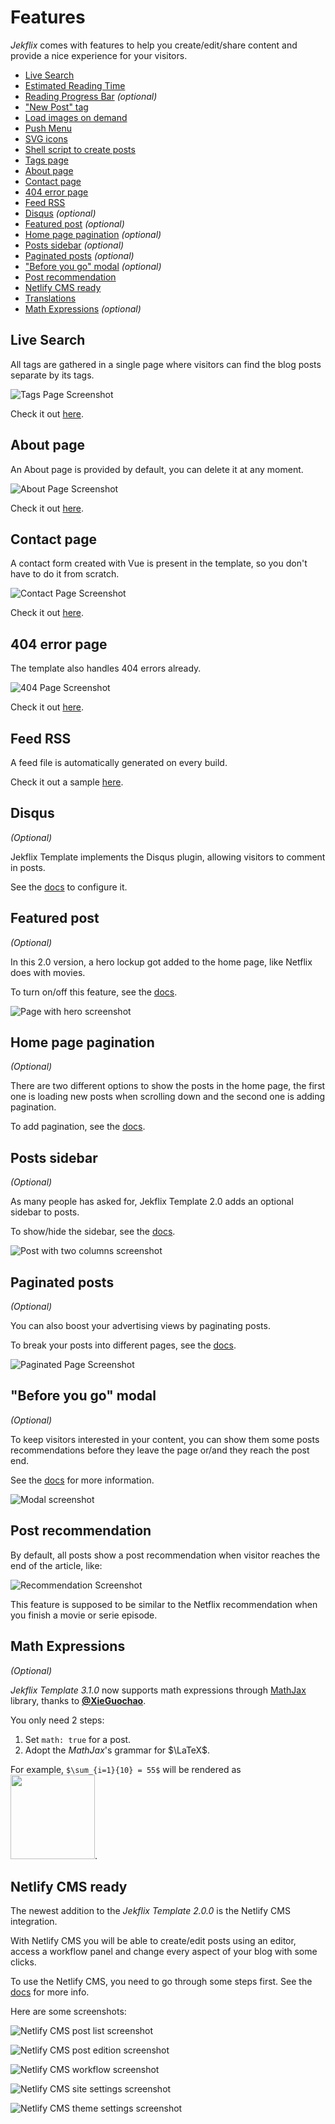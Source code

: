 # Features

_Jekflix_ comes with features to help you create/edit/share content and provide a nice experience for your visitors.

- [Live Search](features.md#live-search)
- [Estimated Reading Time](features.md#estimated-reading-time)
- [Reading Progress Bar](features.md#reading-progress-bar) *(optional)*
- ["New Post" tag](features.md#new-post-tag)
- [Load images on demand](features.md#load-images-on-demand)
- [Push Menu](features.md#push-menu)
- [SVG icons](features.md#svg-icons)
- [Shell script to create posts](features.md#shell-script-to-create-posts)
- [Tags page](features.md#tags-page)
- [About page](features.md#about-page)
- [Contact page](features.md#contact-page)
- [404 error page](features.md#404-error-page)
- [Feed RSS](features.md#feed-rss)
- [Disqus](features.md#disqus) *(optional)*
- [Featured post](features.md#featured-post) *(optional)*
- [Home page pagination](features.md#home-page-pagination) *(optional)*
- [Posts sidebar](features.md#posts-sidebar) *(optional)*
- [Paginated posts](features.md#paginated-posts) *(optional)*
- ["Before you go" modal](features.md#before-you-go-modal) *(optional)*
- [Post recommendation](features.md#post-recommendation)
- [Netlify CMS ready](features.md#netlify-cms-ready)
- [Translations](setup.md#translations)
- [Math Expressions](features.md#math-expressions) *(optional)*

## Live Search


All tags are gathered in a single page where visitors can find the blog posts separate by its tags.

![Tags Page Screenshot](https://res.cloudinary.com/dm7h7e8xj/image/upload/v1566430436/tags-page-screenshot_eeyyt8.jpg)

Check it out [here](https://jekflix.rossener.com/tags/).

## About page

An About page is provided by default, you can delete it at any moment.

![About Page Screenshot](https://res.cloudinary.com/dm7h7e8xj/image/upload/v1566430703/about-page-screenshot_rgchze.jpg)

Check it out [here](https://jekflix.rossener.com/about/).

## Contact page

A contact form created with Vue is present in the template, so you don't have to do it from scratch.

![Contact Page Screenshot](https://res.cloudinary.com/dm7h7e8xj/image/upload/v1566476192/contact-page-screenshot_efux2y.jpg)

Check it out [here](https://jekflix.rossener.com/contact/).

## 404 error page

The template also handles 404 errors already.

![404 Page Screenshot](https://res.cloudinary.com/dm7h7e8xj/image/upload/v1566476323/404-page-screenshot_qiieyi.jpg)

Check it out [here](https://jekflix.rossener.com/404/).

## Feed RSS

A feed file is automatically generated on every build.

Check it out a sample [here](https://jekflix.rossener.com/feed.xml).

## Disqus

*(Optional)*

Jekflix Template implements the Disqus plugin, allowing visitors to comment in posts.

See the [docs](settings.md#disqus_username) to configure it.

## Featured post

*(Optional)*

In this 2.0 version, a hero lockup got added to the home page, like Netflix does with movies.

To turn on/off this feature, see the [docs](settings.md#show_hero).

![Page with hero screenshot](https://res.cloudinary.com/dm7h7e8xj/image/upload/v1566477681/page-with-hero-screenshot_ixyjzp.jpg)

## Home page pagination

*(Optional)*

There are two different options to show the posts in the home page, the first one is loading new posts when scrolling down and the second one is adding pagination.

To add pagination, see the [docs](settings.md#paginate).

## Posts sidebar

*(Optional)*

As many people has asked for, Jekflix Template 2.0 adds an optional sidebar to posts.

To show/hide the sidebar, see the [docs](settings.md#two_columns_layout).

![Post with two columns screenshot](https://res.cloudinary.com/dm7h7e8xj/image/upload/v1566476793/two-columns-screenshot_phumrl.jpg)

## Paginated posts

*(Optional)*

You can also boost your advertising views by paginating posts.

To break your posts into different pages, see the [docs](post.md#paginate).

![Paginated Page Screenshot](https://res.cloudinary.com/dm7h7e8xj/image/upload/v1566430021/paginated-page-screenshot_zx4xjn.jpg)

## "Before you go" modal

*(Optional)*

To keep visitors interested in your content, you can show them some posts recommendations before they leave the page or/and they reach the post end.

See the [docs](settings.md#show_modal_on_exit) for more information.

![Modal screenshot](https://res.cloudinary.com/dm7h7e8xj/image/upload/v1566478245/before-you-go-screenshot_prrplk.jpg)

## Post recommendation

By default, all posts show a post recommendation when visitor reaches the end of the article, like:

![Recommendation Screenshot](https://res.cloudinary.com/dm7h7e8xj/image/upload/v1566478555/recommendation-screenshot_wzhchs.jpg)

This feature is supposed to be similar to the Netflix recommendation when you finish a movie or serie episode.

## Math Expressions

*(Optional)*

*Jekflix Template 3.1.0* now supports math expressions through [MathJax](https://www.mathjax.org/) library, thanks to **[@XieGuochao](https://github.com/XieGuochao)**.

You only need 2 steps:

1. Set `math: true` for a post.
2. Adopt the _MathJax_'s grammar for $\LaTeX$.

For example, `$\sum_{i=1}{10} = 55$` will be rendered as <img src="https://res.cloudinary.com/dm7h7e8xj/image/upload/c_scale,q_78,w_270/v1585835744/Screen_Shot_2020-04-02_at_10.55.24_uafb07.jpg" width="135">.

## Netlify CMS ready

The newest addition to the *Jekflix Template 2.0.0* is the Netlify CMS integration.

With Netlify CMS you will be able to create/edit posts using an editor, access a workflow panel and change every aspect of your blog with some clicks.

To use the Netlify CMS, you need to go through some steps first. See the [docs](netlify-cms.md#netlify-cms) for more info.

Here are some screenshots:

![Netlify CMS post list screenshot](https://res.cloudinary.com/dm7h7e8xj/image/upload/v1566479287/netlify-page-1_a0qezm.jpg)

![Netlify CMS post edition screenshot](https://res.cloudinary.com/dm7h7e8xj/image/upload/v1566479287/netlify-page-2_aupygb.jpg)

![Netlify CMS workflow screenshot](https://res.cloudinary.com/dm7h7e8xj/image/upload/v1566479287/netlify-page-3_bj5sks.jpg)

![Netlify CMS site settings screenshot](https://res.cloudinary.com/dm7h7e8xj/image/upload/v1566479287/netlify-page-4_ycfqdp.jpg)

![Netlify CMS theme settings screenshot](https://res.cloudinary.com/dm7h7e8xj/image/upload/v1566479287/netlify-page-5_k6dan9.jpg)